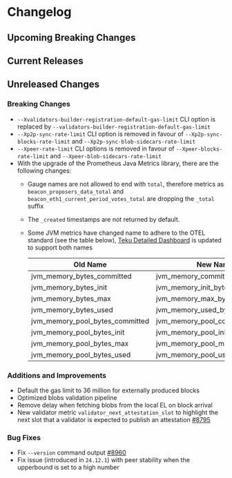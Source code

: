 # Changelog

## Upcoming Breaking Changes

## Current Releases

## Unreleased Changes

### Breaking Changes
- `--Xvalidators-builder-registration-default-gas-limit` CLI option is replaced by `--validators-builder-registration-default-gas-limit`
- `--Xp2p-sync-rate-limit` CLI option is removed in favour of `--Xp2p-sync-blocks-rate-limit` and `--Xp2p-sync-blob-sidecars-rate-limit`
- `--Xpeer-rate-limit` CLI options is removed in favour of `--Xpeer-blocks-rate-limit` and `--Xpeer-blob-sidecars-rate-limit`
- With the upgrade of the Prometheus Java Metrics library, there are the following changes:
  - Gauge names are not allowed to end with `total`, therefore metrics as `beacon_proposers_data_total` and `beacon_eth1_current_period_votes_total` are dropping the `_total` suffix
  - The `_created` timestamps are not returned by default.
  - Some JVM metrics have changed name to adhere to the OTEL standard (see the table below), [Teku Detailed Dashboard](https://grafana.com/grafana/dashboards/16737-teku-detailed/) is updated to support both names

    | Old Name                        | New Name                        |
    |---------------------------------|---------------------------------|
    | jvm_memory_bytes_committed      | jvm_memory_committed_bytes      |
    | jvm_memory_bytes_init           | jvm_memory_init_bytes           |
    | jvm_memory_bytes_max            | jvm_memory_max_bytes            |
    | jvm_memory_bytes_used           | jvm_memory_used_bytes           |
    | jvm_memory_pool_bytes_committed | jvm_memory_pool_committed_bytes |
    | jvm_memory_pool_bytes_init      | jvm_memory_pool_init_bytes      |
    | jvm_memory_pool_bytes_max       | jvm_memory_pool_max_bytes       |
    | jvm_memory_pool_bytes_used      | jvm_memory_pool_used_bytes      |


### Additions and Improvements
- Default the gas limit to 36 million for externally produced blocks
- Optimized blobs validation pipeline
- Remove delay when fetching blobs from the local EL on block arrival
- New validator metric `validator_next_attestation_slot` to highlight the next slot that a validator is expected to publish an attestation [#8795](https://github.com/Consensys/teku/issues/8795)

### Bug Fixes
- Fix `--version` command output [#8960](https://github.com/Consensys/teku/issues/8960)
- Fix issue (introduced in `24.12.1`) with peer stability when the upperbound is set to a high number